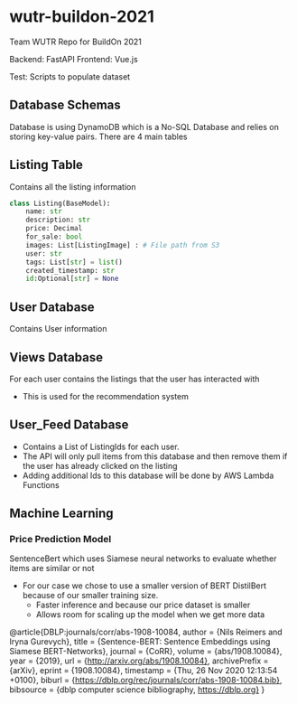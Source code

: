 # wutr-buildon-2021
Team WUTR Repo for BuildOn 2021

Backend: FastAPI
Frontend: Vue.js

Test: Scripts to populate dataset

## Database Schemas

Database is using DynamoDB which is a No-SQL Database and relies on storing key-value pairs. There are 4 main tables
## Listing Table

Contains all the listing information

``` python
class Listing(BaseModel):
    name: str
    description: str
    price: Decimal
    for_sale: bool
    images: List[ListingImage] : # File path from S3
    user: str
    tags: List[str] = list()
    created_timestamp: str
    id:Optional[str] = None
```

## User Database
Contains User information

## Views Database
For each user contains the listings that the user has interacted with
- This is used for the recommendation system

## User_Feed Database
- Contains a List of ListingIds for each user. 
- The API will only pull items from this database and then remove them if the user has already clicked on the listing
- Adding additional Ids to this database will be done by AWS Lambda Functions

## Machine Learning

### Price Prediction Model

SentenceBert which uses Siamese neural networks to evaluate whether items are similar or not
- For our case we chose to use a smaller version of BERT DistilBert because of our smaller training size.
  - Faster inference and because our price dataset is smaller
  - Allows room for scaling up the model when we get more data


@article{DBLP:journals/corr/abs-1908-10084,
  author    = {Nils Reimers and
               Iryna Gurevych},
  title     = {Sentence-BERT: Sentence Embeddings using Siamese BERT-Networks},
  journal   = {CoRR},
  volume    = {abs/1908.10084},
  year      = {2019},
  url       = {http://arxiv.org/abs/1908.10084},
  archivePrefix = {arXiv},
  eprint    = {1908.10084},
  timestamp = {Thu, 26 Nov 2020 12:13:54 +0100},
  biburl    = {https://dblp.org/rec/journals/corr/abs-1908-10084.bib},
  bibsource = {dblp computer science bibliography, https://dblp.org}
}